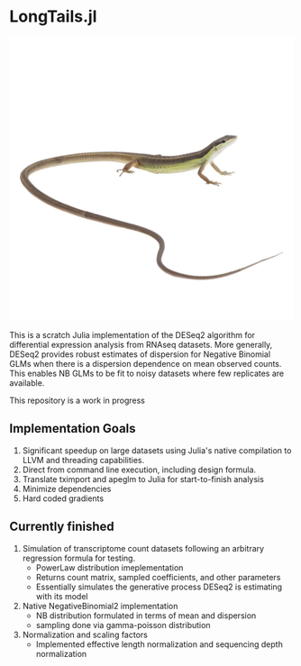 # LongTails.jl

![Long Tailed Lizard](./takydromus_sexlineatus.jpg)


This is a scratch Julia implementation of the DESeq2 algorithm for differential expression analysis from RNAseq datasets. More generally, DESeq2 provides robust estimates of dispersion for Negative Binomial GLMs when there is a dispersion dependence on mean observed counts. This enables NB GLMs to be fit to noisy datasets where few replicates are available.


This repository is a work in progress


## Implementation Goals


1. Significant speedup on large datasets using Julia's native compilation to LLVM and threading capabilities.
2. Direct from command line execution, including design formula.
3. Translate tximport and apeglm to Julia for start-to-finish analysis
4. Minimize dependencies
5. Hard coded gradients


## Currently finished

1. Simulation of transcriptome count datasets following an arbitrary regression formula for testing.
    - PowerLaw distribution imeplementation
    - Returns count matrix, sampled coefficients, and other parameters
    - Essentially simulates the generative process DESeq2 is estimating with its model
2. Native NegativeBinomial2 implementation
    - NB distribution formulated in terms of mean and dispersion
    - sampling done via gamma-poisson distribution
3. Normalization and scaling factors
    - Implemented effective length normalization and sequencing depth normalization
